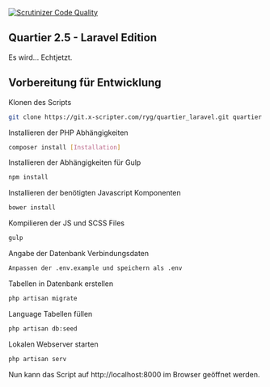 [![Scrutinizer Code Quality](https://scrutinizer-ci.com/g/rygos/rmarchiv/badges/quality-score.png?b=master)](https://scrutinizer-ci.com/g/rygos/rmarchiv/?branch=master)

## Quartier 2.5 - Laravel Edition
Es wird... Echtjetzt.

## Vorbereitung für Entwicklung
Klonen des Scripts
```bash
git clone https://git.x-scripter.com/ryg/quartier_laravel.git quartier
```
Installieren der PHP Abhängigkeiten
```bash
composer install [Installation]
```
Installieren der Abhängigkeiten für Gulp
```bash
npm install
```
Installieren der benötigten Javascript Komponenten
```bash
bower install
```
Kompilieren der JS und SCSS Files
```bash
gulp
```
Angabe der Datenbank Verbindungsdaten
```bash
Anpassen der .env.example und speichern als .env
```
Tabellen in Datenbank erstellen
```bash
php artisan migrate
```
Language Tabellen füllen
```bash
php artisan db:seed
```
Lokalen Webserver starten
```bash
php artisan serv
```

Nun kann das Script auf http://localhost:8000 im Browser geöffnet werden.